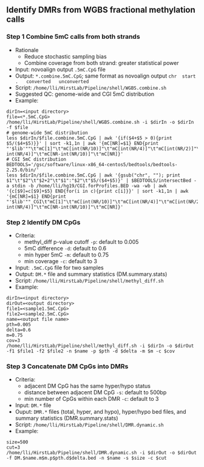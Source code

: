 ## Identify DMRs from WGBS fractional methylation calls
### Step 1 Combine 5mC calls from both strands
* Rationale   
    + Reduce stochastic sampling bias
    + Combine coverage from both strand: greater statistical power
* Input: novoalign output `.5mC.CpG` file
* Output: `*.combine.5mC.CpG`; same format as novoalign output `chr  start   .   converted   unconverted`
* Script: `/home/lli/HirstLab/Pipeline/shell/WGBS.combine.sh`    
* Suggested QC: genome-wide and CGI 5mC distribution    
* Example:

```
dirIn=<input directory>
file=<*.5mC.CpG>
/home/lli/HirstLab/Pipeline/shell/WGBS.combine.sh -i $dirIn -o $dirIn -f $file
# genome-wide 5mC distribution
less $dirIn/$file.combine.5mC.CpG | awk '{if($4+$5 > 0){print $5/($4+$5)}}' | sort -k1,1n | awk '{mC[NR]=$1} END{print "'$lib'""\t"mC[1]"\t"mC[int(NR/10)]"\t"mC[int(NR/4)]"\t"mC[int(NR/2)]"\t"mC[NR-int(NR/4)]"\t"mC[NR-int(NR/10)]"\t"mC[NR]}' 
# CGI 5mC distribution
BEDTOOLS='/gsc/software/linux-x86_64-centos5/bedtools/bedtools-2.25.0/bin/'
less $dirIn/$file.combine.5mC.CpG | awk '{gsub("chr", ""); print $1"\t"$2"\t"$2+2"\t"$1":"$2"\t"$5/($4+$5)}' | $BEDTOOLS/intersectBed -a stdin -b /home/lli/hg19/CGI.forProfiles.BED -wa -wb | awk '{c[$9]=c[$9]+$5} END{for(i in c){print c[i]}}' | sort -k1,1n | awk '{mC[NR]=$1} END{print "'$lib'""_CGI\t"mC[1]"\t"mC[int(NR/10)]"\t"mC[int(NR/4)]"\t"mC[int(NR/2)]"\t"mC[NR-int(NR/4)]"\t"mC[NR-int(NR/10)]"\t"mC[NR]}'
```

### Step 2 Identify DM CpGs
* Criteria:
    + methyl_diff p-value cutoff `-p`: default to 0.005       
    + 5mC difference `-d`: default to 0.6         
    + min hyper 5mC `-m`: default to 0.75
    + min coverage `-c`: default to 3         
* Input: `.5mC.CpG` file for two samples    
* Output: `DM.*` file and summary statistics (DM.summary.stats)     
* Script: `/home/lli/HirstLab/Pipeline/shell/methyl_diff.sh`
* Example:

```
dirIn=<input directory>
dirOut=<output directory>
file1=<sample1.5mC.CpG>
file2=<sample2.5mC.CpG>
name=<output file name>
pth=0.005
delta=0.6
m=0.75
cov=3
/home/lli/HirstLab/Pipeline/shell/methyl_diff.sh -i $dirIn -o $dirOut -f1 $file1 -f2 $file2 -n $name -p $pth -d $delta -m $m -c $cov
```

### Step 3 Concatenate DM CpGs into DMRs
* Criteria:
    + adjacent DM CpG has the same hyper/hypo status
    + distance between adjacent DM CpG `-s`: default to 500bp
    + min number of CpGs within each DMR `-c`: default to 3
* Input: `DM.*` file
* Ouput: `DMR.*` files (total, hyper, and hypo), hyper/hypo bed files, and summary statistics (DMR.summary.stats)
* Script: `/home/lli/HirstLab/Pipeline/shell/DMR.dynamic.sh`
* Example:

```
size=500
cut=3
/home/lli/HirstLab/Pipeline/shell/DMR.dynamic.sh -i $dirOut -o $dirOut -f DM.$name.m$m.p$pth.d$delta.bed -n $name -s $size -c $cut
```

